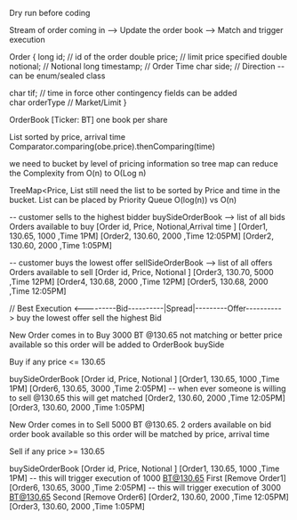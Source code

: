 Dry run before coding

Stream of order coming in  --> Update the order book --> Match and trigger execution

Order
{
long id;                    // id of the order
double price;               // limit price specified 
double notional;            // Notional
long timestamp;             // Order Time
char side;                  // Direction   -- can be enum/sealed class 

char tif;                   // time in force other contingency fields can be added    
char orderType              // Market/Limit 
}

OrderBook [Ticker: BT] one book per share

List<OrderBookEntry> sorted by price, arrival time  Comparator.comparing(obe.price).thenComparing(time)

we need to bucket by level of pricing information so tree map can reduce the Complexity from O(n) to O(Log n)

TreeMap<Price, List<OrderBookEntry> still need the list to be sorted by Price and time in the bucket. 
List can be placed by Priority Queue O(log(n)) vs O(n)


-- customer sells to the highest bidder
buySideOrderBook --> list of all bids Orders available to buy
[Order id, Price, Notional,Arrival time ] 
[Order1, 130.65, 1000 ,Time 1PM] 
[Order2, 130.60, 2000 ,Time 12:05PM] 
[Order2, 130.60, 2000 ,Time 1:05PM] 


-- customer buys the lowest offer
sellSideOrderBook --> list of all offers Orders available to sell
[Order id, Price, Notional ]
[Order3, 130.70, 5000 ,Time 12PM]
[Order4, 130.68, 2000 ,Time 12PM] 
[Order5, 130.68, 2000 ,Time 12:05PM] 

// Best Execution
 <---------Bid----------|Spread|---------Offer---------->
buy the lowest offer 
sell the highest Bid

New Order comes in to Buy 3000 BT @130.65 not matching or better price available so this order will be added to OrderBook buySide

Buy if any price <= 130.65

buySideOrderBook
[Order id, Price, Notional ]
[Order1, 130.65, 1000 ,Time 1PM]
[Order6, 130.65, 3000 ,Time 2:05PM]  -- when ever someone is willing to sell @130.65 this will get matched
[Order2, 130.60, 2000 ,Time 12:05PM]
[Order3, 130.60, 2000 ,Time 1:05PM] 


New Order comes in to Sell 5000 BT @130.65. 2 orders available on bid order book available so this order will be matched by price, arrival time

Sell if any price >= 130.65 

buySideOrderBook
[Order id, Price, Notional ]
[Order1, 130.65, 1000 ,Time 1PM]     -- this will trigger execution of 1000 BT@130.65 First  [Remove Order1]
[Order6, 130.65, 3000 ,Time 2:05PM]  -- this will trigger execution of 3000 BT@130.65 Second [Remove Order6]
[Order2, 130.60, 2000 ,Time 12:05PM]
[Order3, 130.60, 2000 ,Time 1:05PM] 